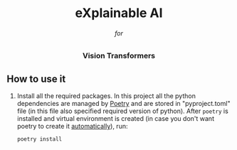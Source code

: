<p>
    <h1 align="center">eXplainable AI</h1>
    <h6 align="center">for</h6>
    <h3 align="center">Vision Transformers</h3>
</p>

## How to use it

1. Install all the required packages. In this project all the python dependencies are managed by [Poetry](https://python-poetry.org/) and are stored in "pyproject.toml" file (in this file also specified required version of python). After `poetry` is installed and virtual environment is created (in case you don't want poetry to create it [automatically](https://python-poetry.org/docs/configuration/#virtualenvscreate)), run:

    ```bash
    poetry install
    ```
